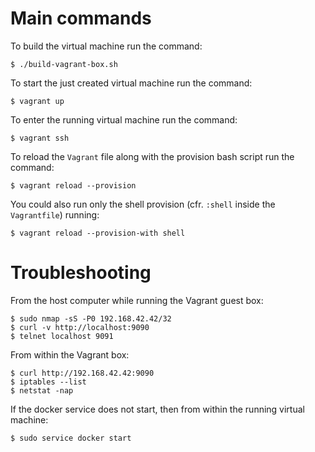 # Main commands

To build the virtual machine run the command:
```
$ ./build-vagrant-box.sh
```
To start the just created virtual machine run the command:
```
$ vagrant up
```
To enter the running virtual machine run the command:

```
$ vagrant ssh
```
To reload the `Vagrant` file along with the provision bash script run the command:
```
$ vagrant reload --provision
```
You could also run only the shell provision (cfr. `:shell` inside the `Vagrantfile`) running:
```
$ vagrant reload --provision-with shell
```

# Troubleshooting

From the host computer while running the Vagrant guest box:
```
$ sudo nmap -sS -P0 192.168.42.42/32
$ curl -v http://localhost:9090
$ telnet localhost 9091
```
From within the Vagrant box:
```
$ curl http://192.168.42.42:9090
$ iptables --list
$ netstat -nap
```

If the docker service does not start, then from within the running virtual machine:
```
$ sudo service docker start
```
